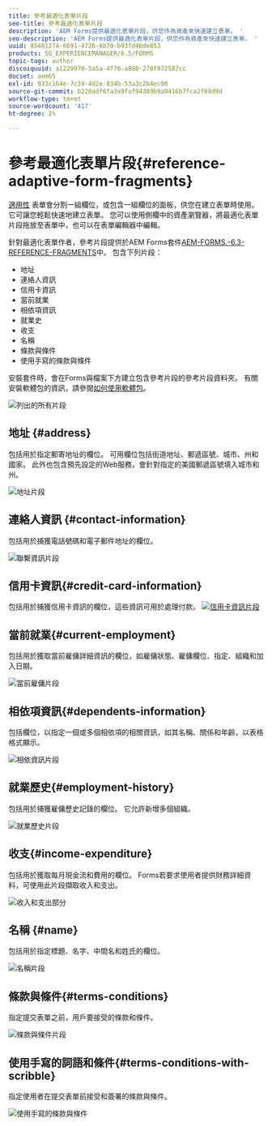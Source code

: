 ```yaml
---
title: 參考最適化表單片段
seo-title: 參考最適化表單片段
description: 'AEM Forms提供最適化表單片段，供您作為資產來快速建立表單。 '
seo-description: 'AEM Forms提供最適化表單片段，供您作為資產來快速建立表單。 '
uuid: 85401274-6691-4726-8b70-b93fd46de053
products: SG_EXPERIENCEMANAGER/6.5/FORMS
topic-tags: author
discoiquuid: a1229970-5a5a-4f76-a880-278f972587cc
docset: aem65
exl-id: 933c164e-7c39-4d2e-834b-53a3c2b4ec90
source-git-commit: b220adf6fa3e9faf94389b9a9416b7fca2f89d9d
workflow-type: tm+mt
source-wordcount: '417'
ht-degree: 1%

---
```


# 參考最適化表單片段{#reference-adaptive-form-fragments}

[適用性](../../forms/using/adaptive-form-fragments.md) 表單會分割一組欄位，或包含一組欄位的面板，供您在建立表單時使用。它可讓您輕鬆快速地建立表單。 您可以使用側欄中的資產瀏覽器，將最適化表單片段拖放至表單中，也可以在表單編輯器中編輯。

針對最適化表單作者，參考片段提供於AEM Forms套件[AEM-FORMS.-6.3-REFERENCE-FRAGMENTS](https://www.adobeaemcloud.com/content/marketplace/marketplaceProxy.html?packagePath=/content/companies/public/adobe/packages/cq630/fd/AEM-FORMS-6.3-REFERENCE-FRAGMENTS)中。 包含下列片段：

* 地址
* 連絡人資訊
* 信用卡資訊
* 當前就業
* 相依項資訊
* 就業史
* 收支
* 名稱
* 條款與條件
* 使用手寫的條款與條件

安裝套件時，會在Forms與檔案下方建立包含參考片段的參考片段資料夾。 有關安裝軟體包的資訊，請參閱[如何使用軟體包](/help/sites-administering/package-manager.md)。

![列出的所有片段](assets/ootb-frags.png)

## 地址 {#address}

包括用於指定郵寄地址的欄位。 可用欄位包括街道地址、郵遞區號、城市、州和國家。 此外也包含預先設定的Web服務，會針對指定的美國郵遞區號填入城市和州。

![地址片段](assets/address.png)

<!--[Click to enlarge

](assets/address-1.png)-->

## 連絡人資訊 {#contact-information}

包括用於捕獲電話號碼和電子郵件地址的欄位。

![聯繫資訊片段](assets/contact-info.png)

<!--[Click to enlarge

](assets/contact-info-1.png)-->

## 信用卡資訊{#credit-card-information}

包括用於捕獲信用卡資訊的欄位，這些資訊可用於處理付款。
[ ![信用卡資訊片段](assets/cc-info.png)](assets/cc-info-1.png)

## 當前就業{#current-employment}

包括用於獲取當前雇傭詳細資訊的欄位，如雇傭狀態、雇傭欄位、指定、組織和加入日期。

![當前雇傭片段](assets/current-emp.png)

<!--[Click to enlarge

](assets/current-emp-1.png)-->

## 相依項資訊{#dependents-information}

包括欄位，以指定一個或多個相依項的相關資訊，如其名稱、關係和年齡，以表格格式顯示。

![相依資訊片段](assets/dependents-info.png)

<!--[Click to enlarge

](assets/dependents-info-1.png)-->

## 就業歷史{#employment-history}

包括用於捕獲雇傭歷史記錄的欄位。 它允許新增多個組織。

![就業歷史片段](assets/emp-history.png)

<!--[Click to enlarge

](assets/emp-history-1.png)-->

## 收支{#income-expenditure}

包括用於獲取每月現金流和費用的欄位。 Forms若要求使用者提供財務詳細資料，可使用此片段擷取收入和支出。

![收入和支出部分](assets/income.png)

<!--[Click to enlarge

](assets/income-1.png)-->

## 名稱 {#name}

包括用於指定標題、名字、中間名和姓氏的欄位。

![名稱片段](assets/name.png)

<!--[Click to enlarge

](assets/name-1.png)-->

## 條款與條件{#terms-conditions}

指定提交表單之前，用戶要接受的條款和條件。

![條款與條件片段](assets/tnc.png)

<!--[Click to enlarge

](assets/tnc-1.png)-->

## 使用手寫的詞語和條件{#terms-conditions-with-scribble}

指定使用者在提交表單前接受和簽署的條款與條件。

![使用手寫的條款與條件](assets/tnc-scribble.png)

<!--[Click to enlarge

](assets/tnc-scribble-1.png)-->
